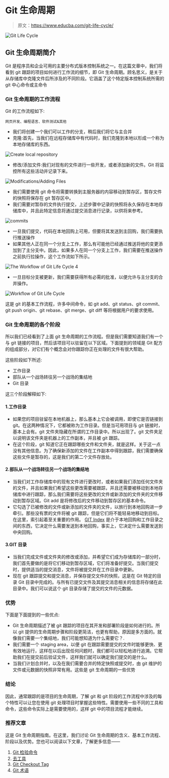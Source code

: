 # Git 生命周期

> 原文：<https://www.educba.com/git-life-cycle/>

![Git Life Cycle](img/8fd8005322850ddb52143a2dc6cf120b.png)



## Git 生命周期简介

Git 是程序员和企业可用的主要分布式版本控制系统之一。在这篇文章中，我们将看到 git 跟踪的项目如何进行工作流的细节，即 Git 生命周期。顾名思义，是关于从存储库中克隆文件后所涉及的不同阶段。它涵盖了这个特定版本控制系统所需的 git 中心命令或主命令

### Git 生命周期的工作流程

Git 的工作流程如下:

<small>网页开发、编程语言、软件测试&其他</small>

*   我们将创建一个我们可以工作的分支，稍后我们将它与主合并
*   克隆:首先，当我们在远程存储库中有代码时，我们克隆到本地以形成一个称为本地存储库的东西。

![Create local repository](img/832f9c15d645e5a6111721129724de76.png)



*   修改/添加文件:我们对现有的文件进行一些开发，或者添加新的文件。Git 将监控所有这些活动并记录下来。

![Modifications/Adding Files](img/864d8caed018df8baf48b7d9724c6bb8.png)



*   我们需要使用 git 命令将需要转换到主服务器的内容移动到暂存区，暂存文件的快照将保存在 git 暂存区中。
*   我们需要对暂存的文件执行提交，上述步骤中记录的快照将永久保存在本地存储库中，并且此特定信息将通过提交消息进行记录，以供将来参考。

![commits](img/a1ff9fd4893cb03e0e214fca97d93d21.png)



*   一旦我们提交，代码在本地回购上可用，但要将其发送到主回购，我们需要执行推送操作
*   如果其他人正在同一个分支上工作，那么有可能他已经通过推送将他的变更添加到了主分支中。因此，如果多人在同一个分支上工作，我们需要在推送操作之前执行拉操作，这个工作流如下所示。

![The Workflow of Git Life Cycle 4](img/b6ffb3215a75272473a3d7721a899fc1.png)



*   一旦目标分支被更新，我们需要获得所有必需的批准，以便允许与主分支的合并操作。

![Workflow of Git Life Cycle ](img/f1daddb3c3218e68d1c1b2fda7379d03.png)



这是 git 的基本工作流程，许多中间命令，如 git add、git status、git commit、git push origin、git rebase、git merge、git diff 等将根据用户的要求使用。

### Git 生命周期的各个阶段

所以我们已经看到了上面 git 生命周期的工作流程。但是我们需要知道我们有一个与 git 链接的项目，然后该项目可以驻留在以下区域。下面提到的领域是 Git 配方的组成部分，对它们有个概念会对你跟踪你正在处理的文件有很大帮助。

这些阶段如下所述:

*   工作目录
*   部队从一个战场转往另一个战场的集结地
*   Git 目录

这三个阶段解释如下:

#### 1.工作目录

*   如果您的项目驻留在本地机器上，那么基本上它会被调用，即使它是否链接到 git。在这两种情况下，它都被称为工作目录。但是当可用项目与 git 链接时，基本上会有。git 文件夹隐藏在所谓的工作目录中。所以出现了。git 文件夹足以说明该文件夹是机器上的工作副本，并且被 git 跟踪。
*   在这个阶段，git 知道它正在跟踪哪些文件和文件夹，就是这样。关于这一点没有其他信息。为了确保新添加的文件在工作副本中得到跟踪，我们需要确保这些文件是暂存的，这是我们的第二个文件存放处。

#### 2.部队从一个战场转往另一个战场的集结地

*   当我们对工作存储库中的现有文件进行更改时，或者如果我们添加任何文件夹的文件，并且如果我们希望这些更改需要被跟踪，并且还需要被移动到本地存储库中进行跟踪，那么我们需要将这些更改的文件或新添加的文件夹的文件移动到暂存区域。Git add 是将修改后的文件移动到暂存区的基本命令。
*   它勾选了已被修改的文件或新添加的文件夹的文件，以旅行到本地回购进一步牵引。那些没有票的文件将被 git 跟踪，但是它们将不能轻易地移动到目标。在这里，索引起着至关重要的作用。 [GIT Index](https://www.educba.com/git-index/) 是介于本地回购和工作目录之间的东西，它决定什么需要发送到本地回购，事实上，它决定什么需要发送到中央回购。

#### 3.GIT 目录

*   当我们完成文件或文件夹的修改或添加，并希望它们成为存储库的一部分时，我们首先要做的是将它们移动到暂存区域，它们将准备好提交。当我们提交时，提供适当的提交消息，文件将被提交并在工作目录中更新。
*   现在 git 跟踪提交和提交消息，并保存提交文件的快照，这是在 Git 特定的目录 Git 目录中完成的。与所有已提交文件及其提交消息相关的信息将存储在此目录中。我们可以说这个 git 目录存储了提交的文件的元数据。

### 优势

下面是下面提到的一些优点:

*   Git 生命周期描述了被 git 跟踪的项目在其开发和部署阶段是如何进行的。所以 git 提供的生命周期步骤和阶段更简洁，也更有帮助，原因是多方面的。就像我们需要一个集结地，我们可能想知道为什么需要它？.
*   我们需要一个 staging area，以便 git 在跟踪需要提交的文件时能够更快、更有效地运行，这样在以后出现任何问题时，我们都可以轻松地进行追溯。它帮助我们在提交前后验证文件，这样我们就可以确定我们提交的是什么。
*   当我们计划合并时，以及在我们需要合并的特定快照或提交时，由 git 维护的文件或元数据的快照非常有用。这些是 git 生命周期的一些优势

### 结论

因此，通常跟踪的是项目的生命周期，了解 git 和 git 阶段的工作流程中涉及的每个特性可以让您在使用 git 处理项目时掌握这些特性。需要使用一些不同的工具和命令，这些命令实际上是需要使用的，这样 git 中的项目流程才能继续。

### 推荐文章

这是 Git 生命周期指南。在这里，我们讨论 Git 生命周期的含义、基本工作流程、阶段以及优势。您也可以阅读以下文章，了解更多信息——

1.  [Git 检验命令](https://www.educba.com/git-checkout-command/)
2.  [去工具](https://www.educba.com/git-tools/)
3.  [Git Checkout Tag](https://www.educba.com/git-checkout-tag/)
4.  [Git 术语](https://www.educba.com/git-terminology/)





